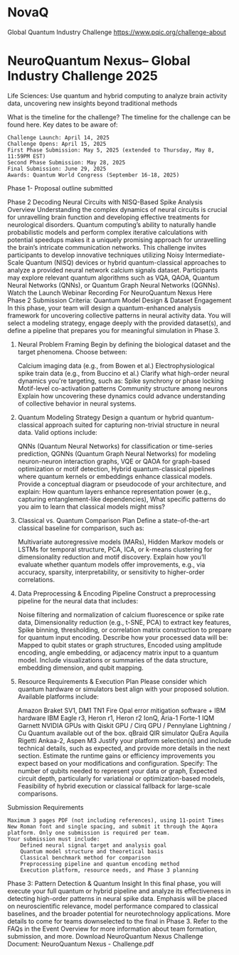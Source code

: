 # NovaQ
Global Quantum Industry Challenge 
https://www.pqic.org/challenge-about

# NeuroQuantum Nexus– Global Industry Challenge 2025
Life Sciences: Use quantum and hybrid computing to analyze brain activity data, uncovering new insights beyond traditional methods

What is the timeline for the challenge? The timeline for the challenge can be found here. Key dates to be aware of:

    Challenge Launch: April 14, 2025
    Challenge Opens: April 15, 2025
    First Phase Submission: May 5, 2025 (extended to Thursday, May 8, 11:59PM EST)
    Second Phase Submission: May 28, 2025
    Final Submission: June 29, 2025
    Awards: Quantum World Congress (September 16-18, 2025)

Phase 1- Proposal outline submitted

Phase 2
Decoding Neural Circuits with NISQ-Based Spike Analysis
Overview
Understanding the complex dynamics of neural circuits is crucial for unravelling brain function and developing effective treatments for neurological disorders. Quantum computing’s ability to naturally handle probabilistic models and perform complex iterative calculations with potential speedups makes it a uniquely promising approach for unravelling the brain’s intricate communication networks. This challenge invites participants to develop innovative techniques utilizing Noisy Intermediate-Scale Quantum (NISQ) devices or hybrid quantum-classical approaches to analyze a provided neural network calcium signals dataset. Participants may explore relevant quantum algorithms such as VQA, QAOA, Quantum Neural Networks (QNNs), or Quantum Graph Neural Networks (QGNNs).
Watch the Launch Webinar Recording For NeuroQuantum Nexus Here
Phase 2 Submission Criteria: Quantum Model Design & Dataset Engagement
In this phase, your team will design a quantum-enhanced analysis framework for uncovering collective patterns in neural activity data. You will select a modeling strategy, engage deeply with the provided dataset(s), and define a pipeline that prepares you for meaningful simulation in Phase 3.
1. Neural Problem Framing
Begin by defining the biological dataset and the target phenomena. Choose between:

    Calcium imaging data (e.g., from Bowen et al.)
    Electrophysiological spike train data (e.g., from Buccino et al.) Clarify what high-order neural dynamics you're targeting, such as:
    Spike synchrony or phase locking
    Motif-level co-activation patterns
    Community structure among neurons Explain how uncovering these dynamics could advance understanding of collective behavior in neural systems.

2. Quantum Modeling Strategy
Design a quantum or hybrid quantum-classical approach suited for capturing non-trivial structure in neural data. Valid options include:

    QNNs (Quantum Neural Networks) for classification or time-series prediction,
    QGNNs (Quantum Graph Neural Networks) for modeling neuron-neuron interaction graphs,
    VQE or QAOA for graph-based optimization or motif detection,
    Hybrid quantum-classical pipelines where quantum kernels or embeddings enhance classical models. Provide a conceptual diagram or pseudocode of your architecture, and explain:
    How quantum layers enhance representation power (e.g., capturing entanglement-like dependencies),
    What specific patterns do you aim to learn that classical models might miss?

3. Classical vs. Quantum Comparison Plan
Define a state-of-the-art classical baseline for comparison, such as:

    Multivariate autoregressive models (MARs),
    Hidden Markov models or LSTMs for temporal structure,
    PCA, ICA, or k-means clustering for dimensionality reduction and motif discovery. Explain how you’ll evaluate whether quantum models offer improvements, e.g., via accuracy, sparsity, interpretability, or sensitivity to higher-order correlations.

4. Data Preprocessing & Encoding Pipeline
Construct a preprocessing pipeline for the neural data that includes:

    Noise filtering and normalization of calcium fluorescence or spike rate data,
    Dimensionality reduction (e.g., t-SNE, PCA) to extract key features,
    Spike binning, thresholding, or correlation matrix construction to prepare for quantum input encoding. Describe how your processed data will be:
    Mapped to qubit states or graph structures,
    Encoded using amplitude encoding, angle embedding, or adjacency matrix input to a quantum model. Include visualizations or summaries of the data structure, embedding dimension, and qubit mapping.

5. Resource Requirements & Execution Plan
Please consider which quantum hardware or simulators best align with your proposed solution. Available platforms include:

    Amazon Braket SV1, DM1 TN1
    Fire Opal error mitigation software + IBM hardware
    IBM Eagle r3, Heron r1, Heron r2
    IonQ, Aria-1 Forte-1
    IQM Garnett
    NVIDIA GPUs with Qiskit GPU / Cirq GPU / Pennylane Lightning / Cu Quantum available out of the box.
    qBraid QIR simulator
    QuEra Aquila
    Rigetti Ankaa-2, Aspen M3 Justify your platform selection(s) and include technical details, such as expected, and provide more details in the next section. Estimate the runtime gains or efficiency improvements you expect based on your modifications and configuration. Specify:
    The number of qubits needed to represent your data or graph,
    Expected circuit depth, particularly for variational or optimization-based models,
    Feasibility of hybrid execution or classical fallback for large-scale comparisons.

Submission Requirements

    Maximum 3 pages PDF (not including references), using 11-point Times New Roman font and single spacing, and submit it through the Aqora platform. Only one submission is required per team.
    Your submission must include:
        Defined neural signal target and analysis goal
        Quantum model structure and theoretical basis
        Classical benchmark method for comparison
        Preprocessing pipeline and quantum encoding method
        Execution platform, resource needs, and Phase 3 planning  

Phase 3: Pattern Detection & Quantum Insight
In this final phase, you will execute your full quantum or hybrid pipeline and analyze its effectiveness in detecting high-order patterns in neural spike data. Emphasis will be placed on neuroscientific relevance, model performance compared to classical baselines, and the broader potential for neurotechnology applications. More details to come for teams downselected to the final in Phase 3. Refer to the FAQs in the Event Overview for more information about team formation, submission, and more.
Download NeuroQuantum Nexus Challenge Document: NeuroQuantum Nexus - Challenge.pdf
